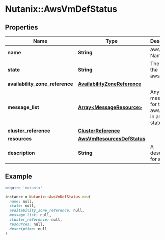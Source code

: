 # Nutanix::AwsVmDefStatus

## Properties

| Name | Type | Description | Notes |
| ---- | ---- | ----------- | ----- |
| **name** | **String** | aws_vm Name. |  |
| **state** | **String** | The state of the aws_vm. | [optional] |
| **availability_zone_reference** | [**AvailabilityZoneReference**](AvailabilityZoneReference.md) |  | [optional] |
| **message_list** | [**Array&lt;MessageResource&gt;**](MessageResource.md) | Any error messages for the aws_vm, if in an error state. | [optional] |
| **cluster_reference** | [**ClusterReference**](ClusterReference.md) |  | [optional] |
| **resources** | [**AwsVmResourcesDefStatus**](AwsVmResourcesDefStatus.md) |  |  |
| **description** | **String** | A description for aws_vm. | [optional] |

## Example

```ruby
require 'nutanix'

instance = Nutanix::AwsVmDefStatus.new(
  name: null,
  state: null,
  availability_zone_reference: null,
  message_list: null,
  cluster_reference: null,
  resources: null,
  description: null
)
```

